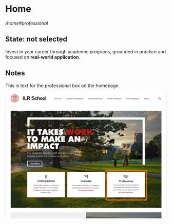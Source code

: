 # Home

_/home#professional_

## State: not selected

Invest in your career through academic programs, grounded in practice and focused on 
**real-world application**. 

## Notes
This is text for the professional box on the homepage.

![home screenshot](.gitbook/assets/home_box.png)